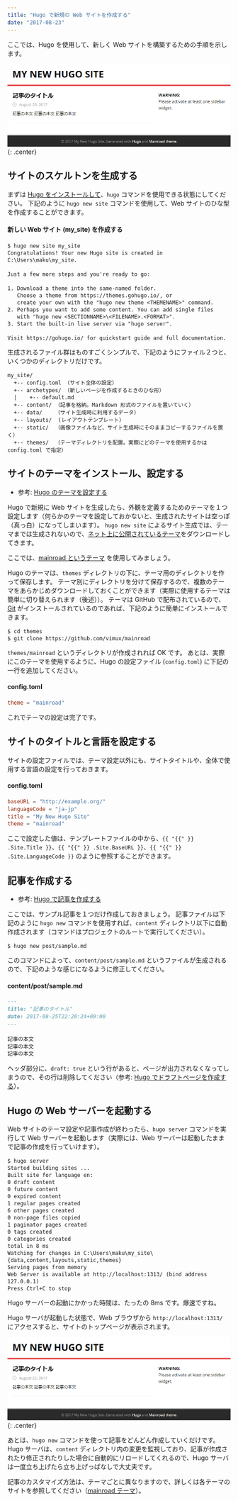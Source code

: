 ```yaml
---
title: "Hugo で新規の Web サイトを作成する"
date: "2017-08-23"
---
```


ここでは、Hugo を使用して、新しく Web サイトを構築するための手順を示します。

![create-site.png](./create-site.png){: .center}

サイトのスケルトンを生成する
----

まずは [Hugo をインストールして](install.html)、`hugo` コマンドを使用できる状態にしてください。
下記のように `hugo new site` コマンドを使用して、Web サイトのひな型を作成することができます。

#### 新しい Web サイト (my_site) を作成する

~~~
$ hugo new site my_site
Congratulations! Your new Hugo site is created in C:\Users\maku\my_site.

Just a few more steps and you're ready to go:

1. Download a theme into the same-named folder.
   Choose a theme from https://themes.gohugo.io/, or
   create your own with the "hugo new theme <THEMENAME>" command.
2. Perhaps you want to add some content. You can add single files
   with "hugo new <SECTIONNAME>\<FILENAME>.<FORMAT>".
3. Start the built-in live server via "hugo server".

Visit https://gohugo.io/ for quickstart guide and full documentation.
~~~

生成されるファイル群はものすごくシンプルで、下記のようにファイル２つと、いくつかのディレクトリだけです。

~~~
my_site/
  +-- config.toml （サイト全体の設定）
  +-- archetypes/ （新しいページを作成するときのひな形）
  |    +-- default.md
  +-- content/ （記事を格納。Markdown 形式のファイルを置いていく）
  +-- data/    （サイト生成時に利用するデータ）
  +-- layouts/  (レイアウトテンプレート）
  +-- static/  （画像ファイルなど、サイト生成時にそのままコピーするファイルを置く）
  +-- themes/  （テーマディレクトリを配置。実際にどのテーマを使用するかは config.toml で指定）
~~~


サイトのテーマをインストール、設定する
----

- 参考: [Hugo のテーマを設定する](theme.html)

Hugo で新規に Web サイトを生成したら、外観を定義するためのテーマを１つ設定します（何らかのテーマを設定しておかないと、生成されたサイトは空っぽ（真っ白）になってしまいます）。
`hugo new site` によるサイト生成では、テーマまでは生成されないので、[ネット上に公開されているテーマ](https://themes.gohugo.io/)をダウンロードしてきます。

ここでは、[mainroad というテーマ](https://themes.gohugo.io/mainroad/) を使用してみましょう。

Hugo のテーマは、`themes` ディレクトリの下に、テーマ用のディレクトリを作って保存します。
テーマ別にディレクトリを分けて保存するので、複数のテーマをあらかじめダウンロードしておくことができます（実際に使用するテーマは簡単に切り替えられます（後述））。
テーマは GitHub で配布されているので、[Git](/git/) がインストールされているのであれば、下記のように簡単にインストールできます。

~~~
$ cd themes
$ git clone https://github.com/vimux/mainroad
~~~

`themes/mainroad` というディレクトリが作成されれば OK です。
あとは、実際にこのテーマを使用するように、Hugo の設定ファイル (`config.toml`) に下記の一行を追加してください。

#### config.toml

~~~ toml
theme = "mainroad"
~~~

これでテーマの設定は完了です。


サイトのタイトルと言語を設定する
----

サイトの設定ファイルでは、テーマ設定以外にも、サイトタイトルや、全体で使用する言語の設定を行っておきます。

#### config.toml

~~~ toml
baseURL = "http://example.org/"
languageCode = "ja-jp"
title = "My New Hugo Site"
theme = "mainroad"
~~~

<div class="note">
ここで設定した値は、テンプレートファイルの中から、<code>{{ "{{" }} .Site.Title }}</code>、<code>{{ "{{" }} .Site.BaseURL }}</code>、<code>{{ "{{" }} .Site.LanguageCode }}</code> のように参照することができます。
</div>


記事を作成する
----

- 参考: [Hugo で記事を作成する](create-page.html)

ここでは、サンプル記事を１つだけ作成しておきましょう。
記事ファイルは下記のように `hugo new` コマンドを使用すれば、`content` ディレクトリ以下に自動作成されます（コマンドはプロジェクトのルートで実行してください）。

~~~
$ hugo new post/sample.md
~~~

このコマンドによって、`content/post/sample.md` というファイルが生成されるので、下記のような感じになるように修正してください。

#### content/post/sample.md

~~~ markdown
---
title: "記事のタイトル"
date: 2017-08-25T22:20:24+09:00
---

記事の本文
記事の本文
記事の本文
~~~

ヘッダ部分に、`draft: true` という行があると、ページが出力されなくなってしまうので、その行は削除してください（参考: [Hugo でドラフトページを作成する](draft.html)）。


Hugo の Web サーバーを起動する
----

Web サイトのテーマ設定や記事作成が終わったら、`hugo server` コマンドを実行して Web サーバーを起動します（実際には、Web サーバーは起動したままで記事の作成を行っていけます）。

~~~
$ hugo server
Started building sites ...
Built site for language en:
0 draft content
0 future content
0 expired content
1 regular pages created
6 other pages created
0 non-page files copied
1 paginator pages created
0 tags created
0 categories created
total in 8 ms
Watching for changes in C:\Users\maku\my_site\{data,content,layouts,static,themes}
Serving pages from memory
Web Server is available at http://localhost:1313/ (bind address 127.0.0.1)
Press Ctrl+C to stop
~~~

Hugo サーバーの起動にかかった時間は、たったの 8ms です。爆速ですね。

Hugo サーバが起動した状態で、Web ブラウザから `http://localhost:1313/` にアクセスすると、サイトのトップページが表示されます。

![create-site.png](./create-site.png){: .center}

あとは、`hugo new` コマンドを使って記事をどんどん作成していくだけです。
Hugo サーバは、`content` ディレクトリ内の変更を監視しており、記事が作成されたり修正されたりした場合に自動的にリロードしてくれるので、Hugo サーバは一度立ち上げたら立ち上げっぱなしで大丈夫です。

記事のカスタマイズ方法は、テーマごとに異なりますので、詳しくは各テーマのサイトを参照してください（[mainroad テーマ](https://themes.gohugo.io/mainroad/)）。

